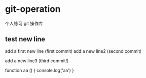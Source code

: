 # git-operation
 个人练习 git 操作库

## test new line

add a first new line (first commit)
add a new line2 (second commit)


add a new line3 (third commit!)


function aa () {
  console.log('aa')
}
